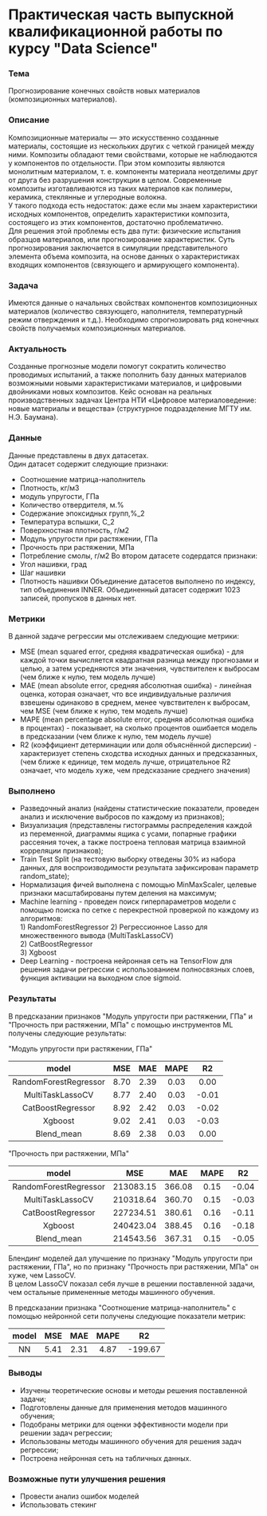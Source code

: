 # Практическая часть выпускной квалификационной работы по курсу "Data Science"
                                         
### Тема                    
Прогнозирование конечных свойств новых материалов (композиционных материалов).                                   
                                               
### Описание                                     
Композиционные материалы — это искусственно созданные материалы, состоящие из нескольких других с четкой границей между ними. Композиты обладают теми свойствами, которые не наблюдаются у компонентов по отдельности. При этом композиты являются монолитным материалом, т. е. компоненты материала неотделимы друг от друга без разрушения конструкции в целом. Современные
композиты изготавливаются из таких материалов как полимеры, керамика, стеклянные и углеродные волокна.                               
У такого подхода есть недостаток: даже если мы знаем характеристики исходных компонентов, определить характеристики композита, состоящего из этих компонентов, достаточно проблематично.                                      
Для решения этой проблемы есть два пути: физические испытания образцов материалов, или прогнозирование характеристик. Суть прогнозирования заключается в симуляции представительного элемента объема композита, на основе данных о характеристиках входящих компонентов (связующего и армирующего компонента).                        
                                   
### Задача                                                          
Имеются данные о начальных свойствах компонентов композиционных материалов (количество связующего, наполнителя, температурный режим отверждения и т.д.). Необходимо спрогнозировать ряд конечных свойств получаемых композиционных материалов.                     
                                  
### Актуальность                                    
Созданные прогнозные модели помогут сократить количество проводимых испытаний, а также пополнить базу данных материалов возможными новыми характеристиками материалов, и цифровыми двойниками новых композитов. Кейс основан на реальных производственных задачах Центра НТИ «Цифровое материаловедение: новые материалы и вещества» (структурное подразделение МГТУ им. Н.Э. Баумана).
                                      
### Данные                                                                  
Данные представлены в двух датасетах.                          
Один датасет содержит следующие признаки:                     
- Соотношение матрица-наполнитель 
- Плотность, кг/м3
- модуль упругости, ГПа 
- Количество отвердителя, м.% 
- Содержание эпоксидных групп,%_2 
- Температура вспышки, С_2
- Поверхностная плотность, г/м2
- Модуль упругости при растяжении, ГПа
- Прочность при растяжении, МПа
- Потребление смолы, г/м2
Во втором датасете содердатся признаки:
- Угол нашивки, град  
- Шаг нашивки 
- Плотность нашивки
Объединение датасетов выполнено по индексу, тип объединения INNER. Объединенный датасет содержит 1023 записей, пропусков в данных нет.                               
                                  
### Метрики                        
В данной задаче регрессии мы отслеживаем следующие метрики:                            
- MSE (mean squared error, средняя квадратическая ошибка) - для каждой точки вычисляется квадратная разница между прогнозами и целью, а затем усредняются эти значения, чувствителен к выбросам (чем ближе к нулю, тем модель лучше)
- MAE (mean absolute error, средняя абсолютная ошибка) -  линейная оценка, которая означает, что все индивидуальные различия взвешены одинаково в среднем, менее чувствителен к выбросам, чем MSE (чем ближе к нулю, тем модель лучше)
- MAPE (mean percentage absolute error, средняя абсолютная ошибка в процентах) - показывает, на сколько процентов ошибается модель в предсказании (чем ближе к нулю, тем модель лучше)
- R2 (коэффициент детерминации или доля объяснённой дисперсии) - характеризует степень сходства исходных данных и предсказанных,  (чем ближе к единице, тем модель лучше, отрицательное R2 означает, что модель хуже, чем предсказание среднего значения)

### Выполнено                                  
- Разведочный анализ (найдены статистические показатели, проведен анализ и исключение выбросов по каждому из признаков);
- Визуализация (представлены гистограммы распределения каждой из переменной, диаграммы ящика с усами, попарные графики рассеяния точек, а также построена тепловая матрица взаимной корреляции признаков);
- Train Test Split (на тестовую выборку отведены 30% из набора данных, для воспроизводимости результата зафиксирован параметр random_state);
- Нормализация фичей выполнена с помощью MinMaxScaler, целевые признаки масштабированы путем деления на максимум;
- Machine learning - проведен поиск гиперпараметров модели с помощью поиска по сетке с перекрестной проверкой по каждому из алгоритмов:                                             
        1)  RandomForestRegressor 
        2)  Регрессионное Lasso для множественного вывода (MultiTaskLassoCV)                                     
        2)  CatBoostRegressor                                    
        3)  Xgboost                                            
- Deep Learning - построена нейронная сеть на TensorFlow для решения задачи регрессии с использованием полносвязных слоев, функция активации на выходном слое sigmoid.

### Результаты
В предсказании признаков "Модуль упругости при растяжении, ГПа" и "Прочность при растяжении, МПа" с помощью инструментов ML получены следующие результаты:                                       

"Модуль упругости при растяжении, ГПа"                                 
                                              
|       model   |       MSE     |       MAE     |       MAPE    |       R2      |
|:-------------:|:-------------:|:-------------:|:-------------:|:-------------:|                                       
|       RandomForestRegressor    |       8.70    |       2.39    |       0.03    |       0.00   |                    
|       MultiTaskLassoCV    |       8.77    |       2.40    |       0.03    |       -0.01       |                                 
|       CatBoostRegressor    |       8.92    |       2.42    |       0.03    |       -0.02      |                     
|       Xgboost    |       9.02    |       2.41    |       0.03    |       -0.03        |                        
|       Blend_mean    |       8.69    |       2.38    |       0.03    |       0.00      |
                                         
                                      
"Прочность при растяжении, МПа"                                    
                                                                       
|       model    |       MSE    |       MAE    |       MAPE    |       R2       |
|:--------------:|:------------:|:------------:|:-------------:|:--------------:|                                         
|       RandomForestRegressor    |       213083.15    |       366.08    |       0.15    |       -0.04   |    
|       MultiTaskLassoCV    |       210318.64    |       360.70    |       0.15    |       -0.03        |                 
|       CatBoostRegressor    |       227234.51    |       380.61    |       0.16    |       -0.11       |                   
|       Xgboost    |       240423.04    |       388.45    |       0.16    |       -0.18 |                                
|       Blend_mean    |       214543.56    |       367.31    |       0.15    |       -0.05      |       

Блендинг моделей дал улучшение по признаку "Модуль упругости при растяжении, ГПа", но по признаку "Прочность при растяжении, МПа" он хуже, чем LassoCV.                                                 
В целом LassoCV показал себя лучше в решении поставленной задачи, чем остальные примененные методы машинного обучения.                                            

В предсказании признака "Соотношение матрица-наполнитель" с помощью нейронной сети получены следующие показатели метрик:
                                           
| model   |       MSE     |       MAE     |       MAPE    |       R2       |               
|:-------:|:-------------:|:-------------:|:-------------:|:--------------:|             
| NN      |       5.41    |       2.31    |       4.87    |       -199.67  |                               
     
                                              
### Выводы
- Изучены теоретические основы и методы решения поставленной задачи;
- Подготовлены данные для применения методов машинного обучения;
- Подобраны метрики для оценки эффективности модели при решении задач регрессии;
- Использованы методы машинного обучения для решения задач регрессии;
- Построена нейронная сеть на табличных данных.


### Возможные пути улучшения решения
- Провести анализ ошибок моделей
- Использовать стекинг








